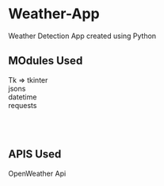 # Weather-App

Weather Detection App created using Python

## MOdules Used

Tk => tkinter <br>
jsons <br>
datetime <br>
requests <br>

<br>
<br>

## APIS Used

OpenWeather Api <br>
